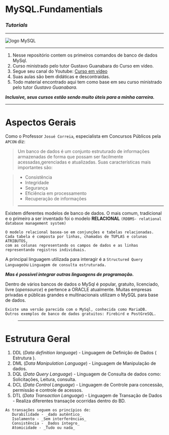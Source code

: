 # MySQL.Fundamentials
### _Tutorials_
***
 
![logo MySQL](https://github.com/userdanixdev/MySQL.Fundamentials/assets/132594952/326213a4-2f2f-4cb9-b109-6ab37670cb7c)
 ***

1. Nesse repositório contem os primeiros comandos de banco de dados MySql.
1. Curso ministrado pelo tutor Gustavo Guanabara do Curso em vídeo.
1. Segue seu canal do Youtube: [Curso em vídeo](https://www.youtube.com/watch?v=Ofktsne-utM)
1. Suas aulas são bem didáticas e descontraídas. 
1. Todo material encontrado aqui tem como base em seu curso ministrado pelo tutor _Gustavo Guanabara._

_**Inclusive, seus cursos estão sendo muito úteis para a minha carreira.**_
***

# Aspectos Gerais 

Como o Professor `Josué Correia`, especialista em Concursos Públicos pela `APCON` diz:

> Um banco de dados é um conjunto estruturado de informações armazenadas de forma que possam ser facilmente acessadas,gerenciadas e  atualizadas. Suas características mais importantes são:

> * Consistência
> * Integridade
> * Segurança
> * Eficiência em processamento
> * Recuperação de informações 
> ***

Existem diferentes modelos de banco de dados. O mais comum, tradicional e o primeiro a ser inventado foi o modelo **RELACIONAL** `(RDBMS- relational database management system)`

```
O modelo relacional basea-se em conjunções e tabelas relacionadas. 
Cada tabela é composta por linhas, chamadas de TUPLAS e colunas ATRIBUTOS, 
com as colunas representando os campos de dados e as linhas representando registros individuais.
```

A principal linguagem utilizada para interagir é a `Structured Query Language`ou `Linguagem de consulta estruturada.`

**_Mas é possível integrar outras linguagens de programação._**

Dentro de vários bancos de dados o MySql é popular, gratuito, licenciado, livre (_opensource_) e pertence a ORACLE atualmente.
Muitas empresas privadas e públicas grandes e multinacionais utilizam o MySQL para base de dados.

```
Existe uma versão parecida com o MySql, conhecida como MariaDB.
Outros exemplos de banco de dados gratuitos: Firebird e PostGreSQL.
```
> ***
# Estrutura Geral 

1. DDL (_Data definition language_) - Linguagem de Definição de Dados ( Estrutura ).
1. DML (_Data Manipulation Language_) - Linguagem de Manipulação de dados.
1. DQL (_Data Query Language_) - Linguagem de Consulta de dados como: Solicitações, Leitura, consulta. 
1. DCL (_Data Control Language_) - Linguagem de Controle para concessão, permissão e controle de acessos.
1. DTL (_Data Transaction Language_) - Linguagem de Transação de Dados - Realiza diferentes transaçõe ocorridas dentro do BD.

```
As transações seguem os princípios de:
   Durabilidade - _dado autêntico_  
   Isolamento - _Sem interferências_
   Consistência - _Dados íntegro_ 
   Atomicidade - _Tudo ou nada_ 
  ```
